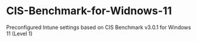 # CIS-Benchmark-for-Widnows-11
Preconfigured Intune settings based on CIS Benchmark v3.0.1 for Windows 11 (Level 1)
